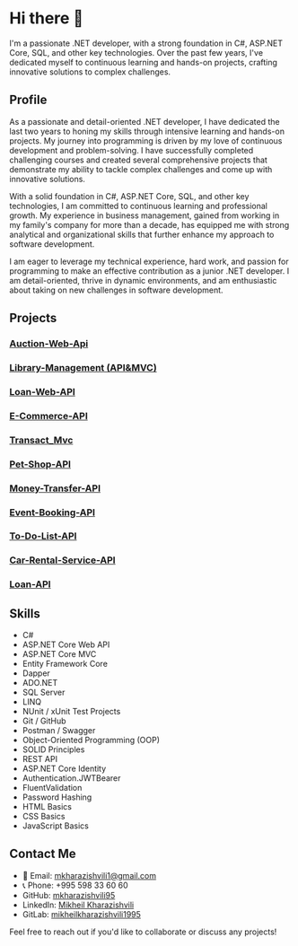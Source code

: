 # Hi there 👋

I'm a passionate .NET developer, with a strong foundation in C#, ASP.NET Core, SQL, and other key technologies. Over the past few years, I've dedicated myself to continuous learning and hands-on projects, crafting innovative solutions to complex challenges.

## Profile

As a passionate and detail-oriented .NET developer, I have dedicated the last two years to honing my skills through intensive learning and hands-on projects. My journey into programming is driven by my love of continuous development and problem-solving. I have successfully completed challenging courses and created several comprehensive projects that demonstrate my ability to tackle complex challenges and come up with innovative solutions.

With a solid foundation in C#, ASP.NET Core, SQL, and other key technologies, I am committed to continuous learning and professional growth. My experience in business management, gained from working in my family's company for more than a decade, has equipped me with strong analytical and organizational skills that further enhance my approach to software development.

I am eager to leverage my technical experience, hard work, and passion for programming to make an effective contribution as a junior .NET developer. I am detail-oriented, thrive in dynamic environments, and am enthusiastic about taking on new challenges in software development.

## Projects

### [Auction-Web-Api](https://github.com/mkharazishvili95/Auction-Web-Api)
### [Library-Management (API&MVC)](https://github.com/mkharazishvili95/Library-Api-Mvc)
### [Loan-Web-API](https://github.com/mkharazishvili95/Loan-Web-API)
### [E-Commerce-API](https://github.com/mkharazishvili95/E-Commerce-API)
### [Transact_Mvc](https://github.com/mkharazishvili95/Transact_Mvc)
### [Pet-Shop-API](https://github.com/mkharazishvili95/Pet-Shop-API)
### [Money-Transfer-API](https://github.com/mkharazishvili95/MoneyTransfer-API)
### [Event-Booking-API](https://github.com/mkharazishvili95/Event-Booking-API)
### [To-Do-List-API](https://github.com/mkharazishvili95/To-Do-List-API)
### [Car-Rental-Service-API](https://github.com/mkharazishvili95/Car-Rental-Service-API)
### [Loan-API](https://github.com/mkharazishvili95/Final_LoanAPI)

## Skills
- C#
- ASP.NET Core Web API
- ASP.NET Core MVC
- Entity Framework Core
- Dapper
- ADO.NET
- SQL Server
- LINQ
- NUnit / xUnit Test Projects
- Git / GitHub
- Postman / Swagger
- Object-Oriented Programming (OOP)
- SOLID Principles
- REST API
- ASP.NET Core Identity
- Authentication.JWTBearer
- FluentValidation
- Password Hashing
- HTML Basics
- CSS Basics
- JavaScript Basics


## Contact Me

- 📧 Email: mkharazishvili1@gmail.com
- 📞 Phone: +995 598 33 60 60
- GitHub: [mkharazishvili95](https://github.com/mkharazishvili95)
- LinkedIn: [Mikheil Kharazishvili](https://www.linkedin.com/in/mikheil-kharazishvili-b179a5269/)
- GitLab: [mikheilkharazishvili1995](https://gitlab.com/mikheilkharazishvili1995)

Feel free to reach out if you'd like to collaborate or discuss any projects!

